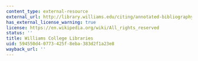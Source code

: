 ```yaml
---
content_type: external-resource
external_url: http://library.williams.edu/citing/annotated-bibliography.php
has_external_license_warning: true
license: https://en.wikipedia.org/wiki/All_rights_reserved
status: ''
title: Williams College Libraries
uid: 594550d4-0773-425f-8eba-383d2f1a23e8
wayback_url: ''
---
```

